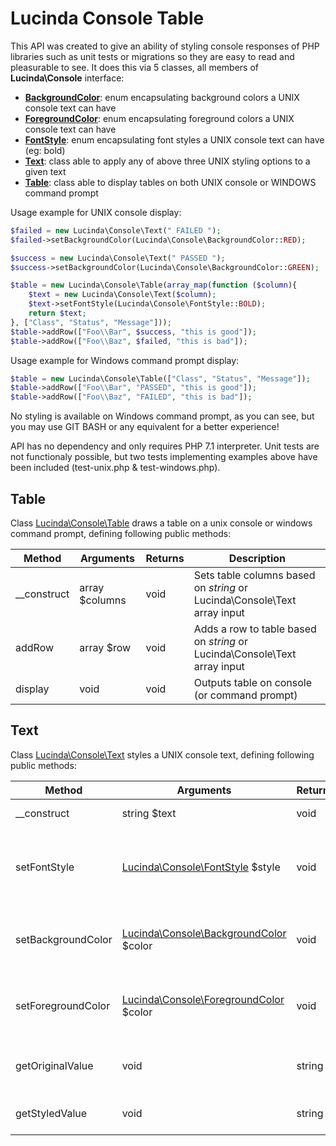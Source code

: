 # Lucinda Console Table

This API was created to give an ability of styling console responses of PHP libraries such as unit tests or migrations so they are easy to read and pleasurable to see. It does this via 5 classes, all members of **Lucinda\Console** interface:

- **[BackgroundColor](https://github.com/aherne/console_table/blob/master/src/BackgroundColor.php)**: enum encapsulating background colors a UNIX console text can have 
- **[ForegroundColor](https://github.com/aherne/console_table/blob/master/src/ForegroundColor.php)**: enum encapsulating foreground colors a UNIX console text can have  
- **[FontStyle](https://github.com/aherne/console_table/blob/master/src/FontStyle.php)**: enum encapsulating font styles a UNIX console text can have (eg: bold) 
- **[Text](#Text)**: class able to apply any of above three UNIX styling options to a given text 
- **[Table](#Table)**: class able to display tables on both UNIX console or WINDOWS command prompt

Usage example for UNIX console display:

```php
$failed = new Lucinda\Console\Text(" FAILED ");
$failed->setBackgroundColor(Lucinda\Console\BackgroundColor::RED);

$success = new Lucinda\Console\Text(" PASSED ");
$success->setBackgroundColor(Lucinda\Console\BackgroundColor::GREEN);

$table = new Lucinda\Console\Table(array_map(function ($column){
    $text = new Lucinda\Console\Text($column);
    $text->setFontStyle(Lucinda\Console\FontStyle::BOLD);
    return $text;
}, ["Class", "Status", "Message"]));
$table->addRow(["Foo\\Bar", $success, "this is good"]);
$table->addRow(["Foo\\Baz", $failed, "this is bad"]);
```

Usage example for Windows command prompt display:

```php
$table = new Lucinda\Console\Table(["Class", "Status", "Message"]);
$table->addRow(["Foo\\Bar", "PASSED", "this is good"]);
$table->addRow(["Foo\\Baz", "FAILED", "this is bad"]);
```

No styling is available on Windows command prompt, as you can see, but you may use GIT BASH or any equivalent for a better experience! 

API has no dependency and only requires PHP 7.1 interpreter. Unit tests are not functionaly possible, but two tests implementing examples above have been included (test-unix.php & test-windows.php).

## Table

Class [Lucinda\Console\Table](https://github.com/aherne/console_table/blob/master/src/Table.php) draws a table on a unix console or windows command prompt, defining following public methods:

| Method | Arguments | Returns | Description |
| --- | --- | --- | --- |
| __construct | array $columns | void | Sets table columns based on *string* or Lucinda\Console\Text array input |
| addRow | array $row | void | Adds a row to table based on *string* or Lucinda\Console\Text array input |
| display | void | void | Outputs table on console (or command prompt) |

## Text

Class [Lucinda\Console\Text](https://github.com/aherne/console_table/blob/master/src/Text.php) styles a UNIX console text, defining following public methods:


| Method | Arguments | Returns | Description |
| --- | --- | --- | --- |
| __construct | string $text | void | Sets text to style |
| setFontStyle | [Lucinda\Console\FontStyle](https://github.com/aherne/console_table/blob/master/src/FontStyle.php) $style | void | Sets text style (eg: makes it bold) from input enum member. |
| setBackgroundColor | [Lucinda\Console\BackgroundColor](https://github.com/aherne/console_table/blob/master/src/BackgroundColor.php) $color | void | Sets text background color from input enum member. |
| setForegroundColor | [Lucinda\Console\ForegroundColor](https://github.com/aherne/console_table/blob/master/src/ForegroundColor.php) $color | void | Sets text foreground color from input enum member. |
| getOriginalValue | void | string | Gets original text before styling |
| getStyledValue | void | string | Gets final text after styling |
